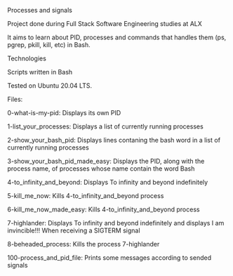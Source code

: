 Processes and signals

Project done during Full Stack Software Engineering studies at ALX

It aims to learn about PID, processes and commands that handles them (ps, pgrep, pkill, kill, etc) in Bash.

Technologies

Scripts written in Bash

Tested on Ubuntu 20.04 LTS.

Files:

0-what-is-my-pid: Displays its own PID

1-list_your_processes: Displays a list of currently running processes

2-show_your_bash_pid: Displays lines contaning the bash word in a list of currently running processes

3-show_your_bash_pid_made_easy: Displays the PID, along with the process name, of processes whose name
contain the word Bash

4-to_infinity_and_beyond: Displays To infinity and beyond indefinitely

5-kill_me_now: Kills 4-to_infinity_and_beyond process

6-kill_me_now_made_easy: Kills 4-to_infinity_and_beyond process

7-highlander: Displays To infinity and beyond indefinitely and displays I am invincible!!!
When receiving a SIGTERM signal

8-beheaded_process: Kills the process 7-highlander

100-process_and_pid_file: Prints some messages according to sended signals


